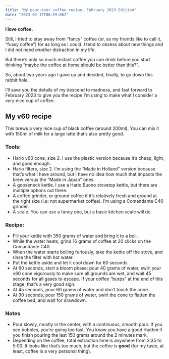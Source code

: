 ```yaml
---
title: "My pour-over coffee recipe, February 2023 Edition"
date: "2023-02-17T06:59:06Z"
---
```

**I love coffee.**

Still, I tried to stay away from “fancy” coffee (or, as my friends like to call it, “fussy coffee”) for as long as I could. I tend to obsess about new things and I did not need _another_ distraction in my life.

But there’s only so much instant coffee you can drink before you start thinking “maybe the coffee at home should be better than this?”.

So, about two years ago I gave up and decided, finally, to go down this rabbit hole.

I’ll save you the details of my descend to madness, and fast forward to February 2023 to give you the recipe I’m using to make what I consider a _very_ nice cup of coffee.

## My v60 recipe

This brews a very nice cup of black coffee (around 200ml). You can mix it with 150ml of milk for a large latte that’s also pretty good.

### Tools:

- Hario v60 cone, size 2. I use the plastic version because it’s cheap, light, and good enough.
- Hario filters, size 2. I’m using the “Made in Holland” version because that’s what I have around, but I have no idea how much that impacts the brew versus the “Made in Japan” ones.
- A gooseneck kettle. I use a Hario Buono stovetop kettle, but there are multiple options out there.
- A coffee grinder, or ground coffee if it’s relatively fresh and ground at the right size (i.e: not supermarket coffee). I’m using a Comandante C40 grinder.
- A scale. You can use a fancy one, but a basic kitchen scale will do.

### Recipe:

- Fill your kettle with 350 grams of water and bring it to a boil.
- While the water heats, grind 16 grams of coffee at 20 clicks on the Comandante C40.
- When the water starts boiling furiously, take the kettle off the stove, and rinse the filter with hot water.
- Put the kettle aside and let it cool down for 60 seconds.
- At 60 seconds, start a bloom phase: pour 40 grams of water, swirl your v60 cone vigorously to make sure all grounds are wet, and wait 45 seconds for all gases to escape. If your coffee “burps” at the end of this stage, that’s a very good sign.
- At 45 seconds, pour 60 grams of water and don’t touch the cone.
- At 90 seconds, pour 150 grams of water, swirl the cone to flatten the coffee bed, and wait for drawdown.

### Notes

- Pour slowly, mostly in the center, with a continuous, smooth pour. If you see bubbles, you’re going too fast. You know you have a good rhythm if you finish pouring the last 150 grams around the 2 minutes mark.
- Depending on the coffee, total extraction time is anywhere from 3:35 to 5:00. It looks like that’s too much, but the coffee is **good** (for my taste, at least, coffee is a very personal thing).


